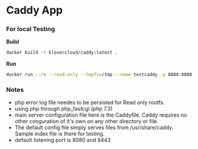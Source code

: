 # Caddy App
#####
### For local Testing

**Build**
```sh
docker build -t klovercloud/caddy:latest .
```
**Run**
```sh
docker run --rm --read-only --tmpfs=/tmp --name testcaddy -p 8080:8080 -v /home/arjun/Docker-vol/caddy-php-log:/var/log/php7/ -v $PWD/Caddyfile:/etc/caddy/Caddyfile -v $PWD/index.php:/usr/share/caddy/index.php -v caddy_data:/data klovercloud/caddy:latest
```
### Notes
- php error log file needes to be persisted for Read only rootfs.
- using php through php_fastcgi (php 7.3)
- main server configuration file here is the Caddyfile. Caddy requires no other conguration of it's own on any other directory or file. 
- The default config file simply serves files from /usr/share/caddy. Sample index file is there for testing. 
- default listening port is 8080 and 8443
